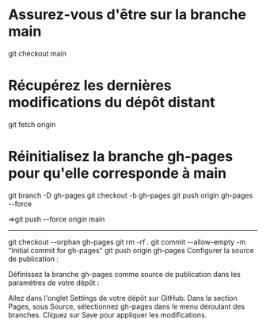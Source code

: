 # Assurez-vous d'être sur la branche main
git checkout main

# Récupérez les dernières modifications du dépôt distant
git fetch origin

# Réinitialisez la branche gh-pages pour qu'elle corresponde à main
git branch -D gh-pages
git checkout -b gh-pages
git push origin gh-pages --force



=>git push --force origin main

----------------
git checkout --orphan gh-pages
git rm -rf .
git commit --allow-empty -m "Initial commit for gh-pages"
git push origin gh-pages
Configurer la source de publication :

Définissez la branche gh-pages comme source de publication dans les paramètres de votre dépôt :

Allez dans l'onglet Settings de votre dépôt sur GitHub.
Dans la section Pages, sous Source, sélectionnez gh-pages dans le menu déroulant des branches.
Cliquez sur Save pour appliquer les modifications.
